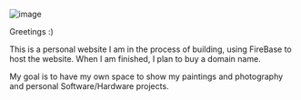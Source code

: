 ![image](https://github.com/user-attachments/assets/bd332373-8f01-4e84-b303-ae2c64f5196e)



Greetings :) 

This is a personal website I am in the process of building, using FireBase to host the website. When I am finished, I plan to buy a domain name. 

My goal is to have my own space to show my paintings and photography and personal Software/Hardware projects. 
